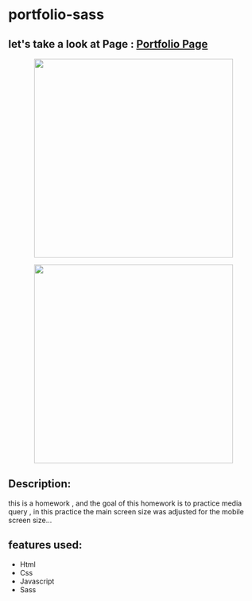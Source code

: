 # portfolio-sass

## let's take a look at Page : [Portfolio Page](https://mani8217.github.io/portfolio-sass/)

<p align="center">
<img src="https://i.ibb.co/FnfpCPz/Screenshot-2023-01-22-at-23-39-11.png" width="400">
</p>

<p align="center">
<img src="https://i.ibb.co/3WVN3LC/Screenshot-2023-01-22-at-23-39-19.png" width="400">
</p>

## Description:
this is a homework , and the goal of this homework is to practice media query ,
in this practice the main screen size was adjusted for the mobile screen size...


## features used:
- Html
- Css
- Javascript
- Sass



